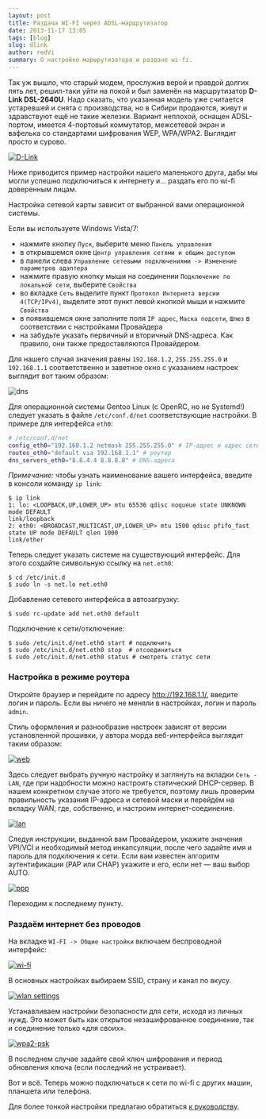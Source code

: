```yaml
---
layout: post
title: Раздача WI-FI через ADSL-маршрутизатор
date: 2013-11-17 13:05
tags: [blog]
slug: dlink
author: redVi
summary: О настройке маршрутизатора и раздаче wi-fi.
---
```


Так уж вышло, что старый модем, прослужив верой и правдой долгих пять лет, решил-таки уйти на покой и был заменён на маршрутизатор __D-Link DSL-2640U__. Надо сказать, что указанная модель уже считается устаревшей и снята с производства, но в Сибири продаются, живут и здравствуют ещё не такие железки. Вариант неплохой, оснащен ADSL-портом, имеется 4-портовый коммутатор, межсетевой экран и вафелька со стандартами шифрования WEP, WPA/WPA2. Выглядит просто и сурово.

[![D-Link](http://farm6.staticflickr.com/5517/10864677853_0279b1d9cb_n.jpg "D-Link")](http://farm6.staticflickr.com/5517/10864677853_68e87a69eb_o.jpg)

Ниже приводится пример настройки нашего маленького друга, дабы мы могли успешно подключиться к интернету и... раздать его по wi-fi доверенным лицам.

Настройка сетевой карты зависит от выбранной вами операционной системы.

Если вы используете Windows Vista/7:

- нажмите кнопку `Пуск`, выберите меню `Панель управления`
- в открывшемся окне `Центр управления сетями и общим доступом`
- в панели слева `Управление сетевыми подключениями -> Изменение параметров адаптера`
- нажмите правую кнопку мыши на соединении `Подключение по локальной сети`, выберите `Свойства`
- во вкладке `Сеть` выделите пункт `Протокол Интернета версии 4(TCP/IPv4)`, выделите этот пункт левой кнопкой мыши и нажмите `Свойства`
- в появившемся окне заполните поля `IP адрес`, `Маска подсети`, `Шлюз` в соответствии с настройками Провайдера
- на забудьте указать первичный и вторичный DNS-адреса. Как правило, они также предоставляются Провайдером.

Для нашего случая значения равны `192.168.1.2`, `255.255.255.0` и `192.168.1.1` соответственно и заветное окно с указанием настроек выглядит вот таким образом:

![dns](http://1.bp.blogspot.com/-eHLB643jaUM/UDyZ5jYnYtI/AAAAAAAABMo/Z4jV_jglGqY/s1600/TCP-IP.png "DNS")

Для операционной системы Gentoo Linux (с OpenRC, но не Systemd!) следует указать в файле `/etc/conf.d/net` соответствующие настройки. В примере для интерфейса `eth0`:

```sh
# /etc/conf.d/net
config_eth0="192.168.1.2 netmask 255.255.255.0" # IP-адрес и адрес сети
routes_eth0="default via 192.168.1.1" # роутер
dns_servers_eth0="8.8.4.4 8.8.8.8" # DNS-адреса
```

*Примечание:* чтобы узнать наименование вашего интерфейса, введите в консоли команду `ip link`:

```console
$ ip link
1: lo: <LOOPBACK,UP,LOWER_UP> mtu 65536 qdisc noqueue state UNKNOWN mode DEFAULT
link/loopback
2: eth0: <BROADCAST,MULTICAST,UP,LOWER_UP> mtu 1500 qdisc pfifo_fast state UP mode DEFAULT qlen 1000
link/ether
```

Теперь следует указать системе на существующий интерфейс. Для этого создайте символьную ссылку на `net.eth0`:

```console
$ cd /etc/init.d
$ sudo ln -s net.lo net.eth0
```

Добавление сетевого интерфейса в автозагрузку:

```console
$ sudo rc-update add net.eth0 default
```

Подключение к сети/отключение:

```console
$ sudo /etc/init.d/net.eth0 start # подключить
$ sudo /etc/init.d/net.eth0 stop  # отсоединиться
$ sudo /etc/init.d/net.eth0 status # смотреть статус сети
```

### Настройка в режиме роутера

Откройте браузер и перейдите по адресу <http://192.168.1.1/>, введите логин и пароль. Если вы ничего не меняли в настройках, логин и пароль `admin`.

Стиль оформления и разнообразие настроек зависят от версии установленной прошивки, у автора морда веб-интерфейса выглядит таким образом:

[![web](http://farm4.staticflickr.com/3788/10898699303_2c4e9f66c9.jpg "Web Interface")](http://farm4.staticflickr.com/3788/10898699303_2c4e9f66c9_b.jpg)

Здесь следует выбрать ручную настройку и заглянуть на вкладки `Сеть - LAN`, где при надобности можно настроить статический DHCP-сервер. В нашем конкретном случае этого не требуется, поэтому лишь проверим правильность указания IP-адреса и сетевой маски и перейдём на вкладку WAN, где, собственно, и настроим интернет-соединение.

[![lan](http://farm4.staticflickr.com/3721/10898548014_9ed12085b4.jpg "LAN")](http://farm4.staticflickr.com/3721/10898548014_da5ba53641_o.png)

Следуя инструкции, выданной вам Провайдером, укажите значения VPI/VCI и необходимый метод инкапсуляции, после чего задайте имя и пароль для подключения к сети. Если вам известен алгоритм аутентификации (PAP или CHAP) укажите и его, если нет &mdash; ваш выбор AUTO.


[![ppp](http://farm4.staticflickr.com/3698/10898547784_87779cb7ac.jpg "PPP")](http://farm4.staticflickr.com/3698/10898547784_d8fb3cb00e_o.png)

Переходим к последнему пункту.

### Раздаём интернет без проводов

На вкладке `WI-FI -> Общие настройки` включаем беспроводной интерфейс:

[![wi-fi](http://farm8.staticflickr.com/7362/10898446706_7b3d1f2077.jpg "WI-Fi enable")](http://farm8.staticflickr.com/7362/10898446706_0f32670dd5_o.png)

В основных настройках выбираем SSID, страну и канал по вкусу.

[![wlan settings](http://farm4.staticflickr.com/3806/10903460966_a1ce338d89.jpg "Settings")](http://farm4.staticflickr.com/3806/10903460966_615e8ea270_o.jpg)

Устанавливаем настройки безопасности для сети, исходя из личных нужд. Это может быть как открытое незашифрованное соединение, так и соединение только &laquo;для своих&raquo;.

[![wpa2-psk](http://farm4.staticflickr.com/3812/10898401655_c2414713b6.jpg "WPA2-PSK")](http://farm4.staticflickr.com/3812/10898401655_c2414713b6_b.jpg)

В последнем случае задайте свой ключ шифрования и период обновления ключа (если последний не устраивает).

Вот и всё. Теперь можно подключаться к сети по wi-fi с других машин, планшета или телефона.

Для более тонкой настройки предлагаю обратиться [к руководству](https://www.dropbox.com/s/sxba1dfbgl0bst7/DSL-2640UNRU_Manual.pdf).

